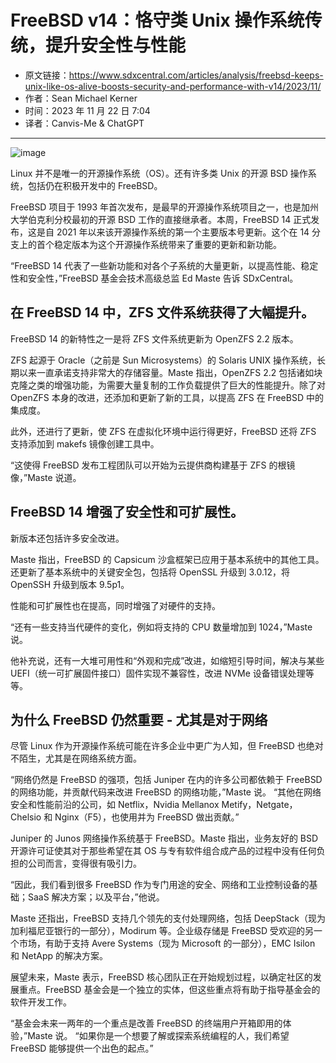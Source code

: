 # &#x20;FreeBSD v14：恪守类 Unix 操作系统传统，提升安全性与性能

- 原文链接：<https://www.sdxcentral.com/articles/analysis/freebsd-keeps-unix-like-os-alive-boosts-security-and-performance-with-v14/2023/11/>
- 作者：Sean Michael Kerner
- 时间：2023 年 11 月 22 日 7:04
- 译者：Canvis-Me & ChatGPT

- - -

![image](https://github.com/Canvis-Me/Translated-articles/assets/55122738/4fb2c326-1d13-49d2-8f45-e53dc6167e3a)


Linux 并不是唯一的开源操作系统（OS）。还有许多类 Unix 的开源 BSD 操作系统，包括仍在积极开发中的 FreeBSD。

FreeBSD 项目于 1993 年首次发布，是最早的开源操作系统项目之一，也是加州大学伯克利分校最初的开源 BSD 工作的直接继承者。本周，FreeBSD 14 正式发布，这是自 2021 年以来该开源操作系统的第一个主要版本号更新。这个在 14 分支上的首个稳定版本为这个开源操作系统带来了重要的更新和新功能。

“FreeBSD 14 代表了一些新功能和对各个子系统的大量更新，以提高性能、稳定性和安全性，”FreeBSD 基金会技术高级总监 Ed Maste 告诉 SDxCentral。

## 在 FreeBSD 14 中，ZFS 文件系统获得了大幅提升。

FreeBSD 14 的新特性之一是将 ZFS 文件系统更新为 OpenZFS 2.2 版本。

ZFS 起源于 Oracle（之前是 Sun Microsystems）的 Solaris UNIX 操作系统，长期以来一直承诺支持非常大的存储容量。Maste 指出，OpenZFS 2.2 包括诸如块克隆之类的增强功能，为需要大量复制的工作负载提供了巨大的性能提升。除了对 OpenZFS 本身的改进，还添加和更新了新的工具，以提高 ZFS 在 FreeBSD 中的集成度。

此外，还进行了更新，使 ZFS 在虚拟化环境中运行得更好，FreeBSD 还将 ZFS 支持添加到 makefs 镜像创建工具中。

“这使得 FreeBSD 发布工程团队可以开始为云提供商构建基于 ZFS 的根镜像，”Maste 说道。

## FreeBSD 14 增强了安全性和可扩展性。

新版本还包括许多安全改进。

Maste 指出，FreeBSD 的 Capsicum 沙盒框架已应用于基本系统中的其他工具。还更新了基本系统中的关键安全包，包括将 OpenSSL 升级到 3.0.12，将 OpenSSH 升级到版本 9.5p1。

性能和可扩展性也在提高，同时增强了对硬件的支持。

“还有一些支持当代硬件的变化，例如将支持的 CPU 数量增加到 1024，”Maste 说。

他补充说，还有一大堆可用性和“外观和完成”改进，如缩短引导时间，解决与某些 UEFI（统一可扩展固件接口）固件实现不兼容性，改进 NVMe 设备错误处理等等。

## 为什么 FreeBSD 仍然重要 - 尤其是对于网络

尽管 Linux 作为开源操作系统可能在许多企业中更广为人知，但 FreeBSD 也绝对不陌生，尤其是在网络系统方面。

“网络仍然是 FreeBSD 的强项，包括 Juniper 在内的许多公司都依赖于 FreeBSD 的网络功能，并贡献代码来改进 FreeBSD 的网络功能，”Maste 说。 “其他在网络安全和性能前沿的公司，如 Netflix，Nvidia Mellanox Metify，Netgate，Chelsio 和 Nginx（F5），也使用并为 FreeBSD 做出贡献。”

Juniper 的 Junos 网络操作系统基于 FreeBSD。Maste 指出，业务友好的 BSD 开源许可证使其对于那些希望在其 OS 与专有软件组合成产品的过程中没有任何负担的公司而言，变得很有吸引力。

“因此，我们看到很多 FreeBSD 作为专门用途的安全、网络和工业控制设备的基础；SaaS 解决方案；以及平台，”他说。

Maste 还指出，FreeBSD 支持几个领先的支付处理网络，包括 DeepStack（现为加利福尼亚银行的一部分），Modirum 等。企业级存储是 FreeBSD 受欢迎的另一个市场，有助于支持 Avere Systems（现为 Microsoft 的一部分），EMC Isilon 和 NetApp 的解决方案。

展望未来，Maste 表示，FreeBSD 核心团队正在开始规划过程，以确定社区的发展重点。FreeBSD 基金会是一个独立的实体，但这些重点将有助于指导基金会的软件开发工作。

“基金会未来一两年的一个重点是改善 FreeBSD 的终端用户开箱即用的体验，”Maste 说。 “如果你是一个想要了解或探索系统编程的人，我们希望 FreeBSD 能够提供一个出色的起点。”
